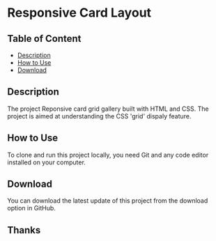 # Responsive Card Layout

## Table of Content
- [Description](#Description})
- [How to Use](#How_to_Use)
- [Download](#Download)

## Description
The project Reponsive card grid gallery built with HTML and CSS. The project is aimed at understanding the CSS 'grid' dispaly feature.

## How to Use
To clone and run this project locally, you need Git and any code editor installed on your computer.

## Download
You can download the latest update of this project from the download option in GitHub.

## Thanks 
